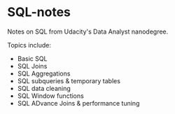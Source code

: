 # SQL-notes

Notes on SQL from Udacity's Data Analyst nanodegree.

Topics include:
* Basic SQL
* SQL Joins
* SQL Aggregations
* SQL subqueries & temporary tables
* SQL data cleaning
* SQL Window functions
* SQL ADvance Joins & performance tuning
